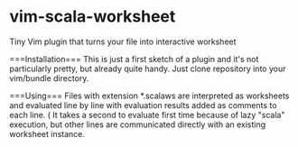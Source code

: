 vim-scala-worksheet
===================

Tiny Vim plugin that turns your file into interactive worksheet

===Installation===
This is just a first sketch of a plugin and it's not particularly pretty, but already quite handy.
Just clone repository into your vim/bundle directory.

===Using===
Files with extension \*.scalaws are interpreted as worksheets and evaluated line by line with evaluation results
added as comments to each line.
( It takes a second to evaluate first time because of lazy "scala" execution, but other lines are communicated directly with an existing worksheet instance.
